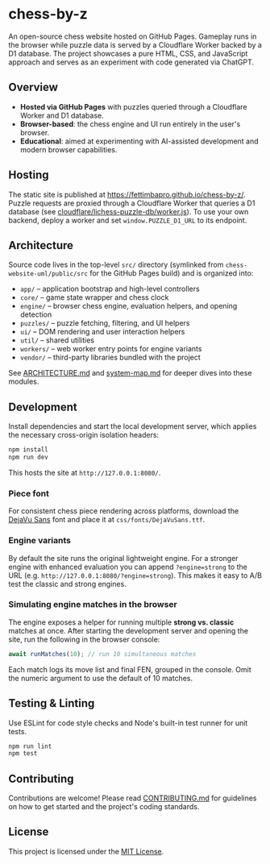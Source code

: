 # chess-by-z

An open-source chess website hosted on GitHub Pages. Gameplay runs in the browser while puzzle data is served by a Cloudflare Worker backed by a D1 database. The project showcases a pure HTML, CSS, and JavaScript approach and serves as an experiment with code generated via ChatGPT.

## Overview

- **Hosted via GitHub Pages** with puzzles queried through a Cloudflare Worker and D1 database.
- **Browser-based**: the chess engine and UI run entirely in the user's browser.
- **Educational**: aimed at experimenting with AI-assisted development and modern browser capabilities.

## Hosting

The static site is published at <https://fettimbapro.github.io/chess-by-z/>. Puzzle requests are proxied through a Cloudflare Worker that queries a D1 database (see [cloudflare/lichess-puzzle-db/worker.js](cloudflare/lichess-puzzle-db/worker.js)). To use your own backend, deploy a worker and set `window.PUZZLE_D1_URL` to its endpoint.

## Architecture

Source code lives in the top-level `src/` directory (symlinked from
`chess-website-uml/public/src` for the GitHub Pages build) and is organized
into:

- `app/` – application bootstrap and high-level controllers
- `core/` – game state wrapper and chess clock
- `engine/` – browser chess engine, evaluation helpers, and opening detection
- `puzzles/` – puzzle fetching, filtering, and UI helpers
- `ui/` – DOM rendering and user interaction helpers
- `util/` – shared utilities
- `workers/` – web worker entry points for engine variants
- `vendor/` – third-party libraries bundled with the project

See [ARCHITECTURE.md](ARCHITECTURE.md) and [system-map.md](system-map.md) for
deeper dives into these modules.

## Development

Install dependencies and start the local development server, which applies the
necessary cross-origin isolation headers:

```bash
npm install
npm run dev
```

This hosts the site at `http://127.0.0.1:8080/`.

### Piece font

For consistent chess piece rendering across platforms, download the [DejaVu Sans](https://github.com/dejavu-fonts/dejavu-fonts/raw/master/ttf/DejaVuSans.ttf) font and place it at `css/fonts/DejaVuSans.ttf`.

### Engine variants

By default the site runs the original lightweight engine. For a stronger engine with enhanced evaluation you can append `?engine=strong` to the URL (e.g. `http://127.0.0.1:8080/?engine=strong`). This makes it easy to A/B test the classic and strong engines.

### Simulating engine matches in the browser

The engine exposes a helper for running multiple **strong vs. classic** matches at once. After starting the development server and opening the site, run the following in the browser console:

```js
await runMatches(10); // run 10 simultaneous matches
```

Each match logs its move list and final FEN, grouped in the console. Omit the numeric argument to use the default of 10 matches.

## Testing & Linting

Use ESLint for code style checks and Node's built-in test runner for unit
tests.

```bash
npm run lint
npm test
```

## Contributing

Contributions are welcome! Please read [CONTRIBUTING.md](CONTRIBUTING.md) for guidelines on how to get started and the project's coding standards.

## License

This project is licensed under the [MIT License](LICENSE).

